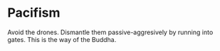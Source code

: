 # Pacifism
Avoid the drones. Dismantle them passive-aggresively by running into gates. This is the way of the Buddha.
